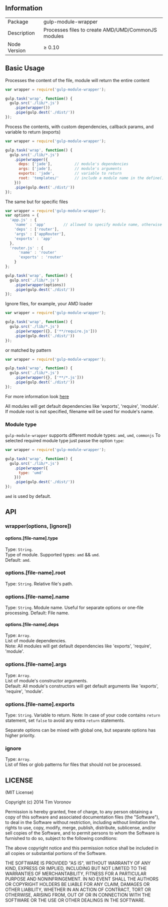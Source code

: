 ## Information

<table>
<tr>
<td>Package</td><td>gulp-module-wrapper</td>
</tr>
<tr>
<td>Description</td>
<td>Processes files to create AMD/UMD/CommonJS modules</td>
</tr>
<tr>
<td>Node Version</td>
<td>≥ 0.10</td>
</tr>
</table>

## Basic Usage

Processes the content of the file, module will return the entire content  

```javascript
var wrapper = require('gulp-module-wrapper');

gulp.task('wrap', function() {
  gulp.src('./lib/*.js')
    .pipe(wrapper())
    .pipe(gulp.dest('./dist/'))
});
```

Process the contents, with custom dependencies, callback params, and variable to return (exports)  

```javascript
var wrapper = require('gulp-module-wrapper');

gulp.task('wrap', function() {
  gulp.src('./lib/*.js')
    .pipe(wrapper({
      deps: ['jade'],          // module's dependencies
      args: ['jade'],          // module's arguments
      exports: 'jade',         // variable to return
      root: 'templates/'       // include a module name in the define() call, relative to moduleRoot
    }))
    .pipe(gulp.dest('./dist/'))
});
```

The same but for specific files  

```javascript
var wrapper = require('gulp-module-wrapper');
var options = {
  'app.js' : {
    'name' : 'app'        // allowed to specify module name, otherwise filename will be used
    'deps' : ['router'],
    'args' : ['appRouter'],
    'exports' : 'app'
  },
  'router.js' : {
      'name' : 'router'
      'exports' : 'router'
    }
};

gulp.task('wrap', function() {
  gulp.src('./lib/*.js')
    .pipe(wrapper(options))
    .pipe(gulp.dest('./dist/'))
});
```

Ignore files, for example, your AMD loader  

```javascript
var wrapper = require('gulp-module-wrapper');

gulp.task('wrap', function() {
  gulp.src('./lib/*.js')
    .pipe(wrapper({}, ['**/require.js']))
    .pipe(gulp.dest('./dist/'))
});
```

or matched by pattern  

```javascript
var wrapper = require('gulp-module-wrapper');

gulp.task('wrap', function() {
  gulp.src('./lib/*.js')
    .pipe(wrapper({}, ['**/*.js']))
    .pipe(gulp.dest('./dist/'))
});
```
For more information look [here](https://github.com/robrich/gulp-match/blob/master/README.md)  

All modules will get default dependencies like 'exports', 'require', 'module'.  
If module root is not specified, filename will be used for module's name.  

### Module type

``gulp-module-wrapper`` supports different module types: ``amd``, ``umd``, ``commonjs``
To selected required module type just passe the option ``type``:  

```javascript
var wrapper = require('gulp-module-wrapper');

gulp.task('wrap', function() {
  gulp.src('./lib/*.js')
    .pipe(wrapper({
      type: 'umd'
    }))
    .pipe(gulp.dest('./dist/'))
});
```

``amd`` is used by default.

## API
### wrapper(options, [ignore])

#### options.[file-name].type
Type: `String`.  
Type of module. Supported types: `amd` && `umd`.  
Default: `amd`.

### options.[file-name].root
Type: `String`.
Relative file's path.

### options.[file-name].name
Type: `String`.
Module name. Useful for separate options or one-file processing.
Default: File name.

#### options.[file-name].deps
Type: `Array`.  
List of module dependencies.  
Note: All modules will get default dependencies like 'exports', 'require', 'module'.  

### options.[file-name].args
Type: `Array`.  
List of module's constructor arguments.  
Default:  All module's constructors will get default arguments like 'exports', 'require', 'module'.

### options.[file-name].exports
Type: `String`.
Variable to return.
Note: In case of your code contains ``return`` statement, set ``false`` to avoid any extra ``return`` statements.

Separate options can be mixed with global one, but separate options has higher priority.  

### ignore
Type: `Array`.  
List of files or glob patterns for files that should not be processed.  

## LICENSE

(MIT License)

Copyright (c) 2014 Tim Voronov

Permission is hereby granted, free of charge, to any person obtaining
a copy of this software and associated documentation files (the
"Software"), to deal in the Software without restriction, including
without limitation the rights to use, copy, modify, merge, publish,
distribute, sublicense, and/or sell copies of the Software, and to
permit persons to whom the Software is furnished to do so, subject to
the following conditions:

The above copyright notice and this permission notice shall be
included in all copies or substantial portions of the Software.

THE SOFTWARE IS PROVIDED "AS IS", WITHOUT WARRANTY OF ANY KIND,
EXPRESS OR IMPLIED, INCLUDING BUT NOT LIMITED TO THE WARRANTIES OF
MERCHANTABILITY, FITNESS FOR A PARTICULAR PURPOSE AND
NONINFRINGEMENT. IN NO EVENT SHALL THE AUTHORS OR COPYRIGHT HOLDERS BE
LIABLE FOR ANY CLAIM, DAMAGES OR OTHER LIABILITY, WHETHER IN AN ACTION
OF CONTRACT, TORT OR OTHERWISE, ARISING FROM, OUT OF OR IN CONNECTION
WITH THE SOFTWARE OR THE USE OR OTHER DEALINGS IN THE SOFTWARE.
